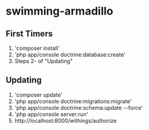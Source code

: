 swimming-armadillo
==================

## First Timers
1. 'composer install'
2. 'php app/console doctrine:database:create'
3. Steps 2- of "Updating"

## Updating

1. 'composer update'
2. 'php app/console doctrine:migrations:migrate'
3. 'php app/console doctrine:schema:update --force'
4. 'php app/console server:run'
5. http://localhost:8000/withings/authorize